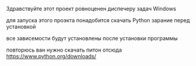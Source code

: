Здравствуйте этот проект ровноценен диспечеру задач Windows

для запуска этого проэкта понадобится скачать Python зарание перед установкой

все зависемости будут установлены после установки программы

повторюсь ван нужно скачать питон отсюда https://www.python.org/downloads/
